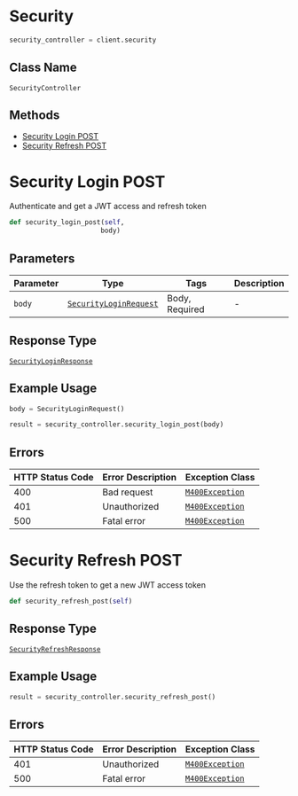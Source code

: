 # Security

```python
security_controller = client.security
```

## Class Name

`SecurityController`

## Methods

* [Security Login POST](/doc/controllers/security.md#security-login-post)
* [Security Refresh POST](/doc/controllers/security.md#security-refresh-post)


# Security Login POST

Authenticate and get a JWT access and refresh token

```python
def security_login_post(self,
                       body)
```

## Parameters

| Parameter | Type | Tags | Description |
|  --- | --- | --- | --- |
| `body` | [`SecurityLoginRequest`](/doc/models/security-login-request.md) | Body, Required | - |

## Response Type

[`SecurityLoginResponse`](/doc/models/security-login-response.md)

## Example Usage

```python
body = SecurityLoginRequest()

result = security_controller.security_login_post(body)
```

## Errors

| HTTP Status Code | Error Description | Exception Class |
|  --- | --- | --- |
| 400 | Bad request | [`M400Exception`](/doc/models/m400-exception.md) |
| 401 | Unauthorized | [`M400Exception`](/doc/models/m400-exception.md) |
| 500 | Fatal error | [`M400Exception`](/doc/models/m400-exception.md) |


# Security Refresh POST

Use the refresh token to get a new JWT access token

```python
def security_refresh_post(self)
```

## Response Type

[`SecurityRefreshResponse`](/doc/models/security-refresh-response.md)

## Example Usage

```python
result = security_controller.security_refresh_post()
```

## Errors

| HTTP Status Code | Error Description | Exception Class |
|  --- | --- | --- |
| 401 | Unauthorized | [`M400Exception`](/doc/models/m400-exception.md) |
| 500 | Fatal error | [`M400Exception`](/doc/models/m400-exception.md) |

